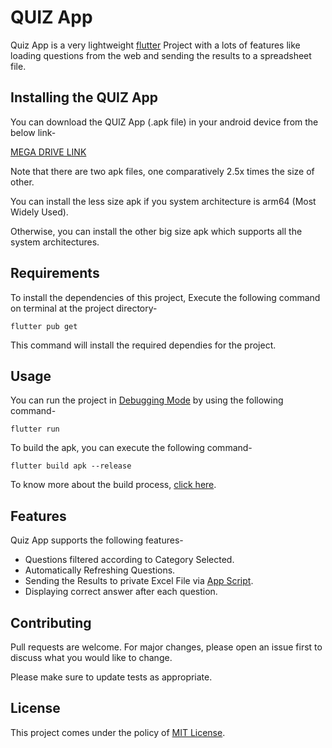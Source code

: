 # QUIZ App

Quiz App is a very lightweight [flutter](https://flutter.dev/) Project with a lots of features like loading questions from the web and sending the results to a spreadsheet file.

## Installing the QUIZ App

You can download the QUIZ App (.apk file) in your android device from the below link-

[MEGA DRIVE LINK](https://mega.nz/folder/xxsFxRjC#FEVlObmSiUfyZgJPOtZBtA)

Note that there are two apk files, one comparatively 2.5x times the size of other. 

You can install the less size apk if you system architecture is arm64 (Most Widely Used).

Otherwise, you can install the other big size apk which supports all the system architectures.

## Requirements

To install the dependencies of this project, Execute the following command on terminal at the project directory-

```
flutter pub get
```

This command will install the required dependies for the project.

## Usage

You can run the project in [Debugging Mode](https://flutter.dev/docs/testing/build-modes#debug) by using the following command-

```
flutter run
```

To build the apk, you can execute the following command-

```
flutter build apk --release
```
To know more about the build process, [click here](https://flutter.dev/docs/deployment/android).

## Features

Quiz App supports the following features-

* Questions filtered according to Category Selected.
* Automatically Refreshing Questions.
* Sending the Results to private Excel File via [App Script](https://developers.google.com/apps-script).
* Displaying correct answer after each question.

## Contributing

Pull requests are welcome. For major changes, please open an issue first to discuss what you would like to change.

Please make sure to update tests as appropriate.

## License

This project comes under the policy of [MIT License](https://choosealicense.com/licenses/mit/).
